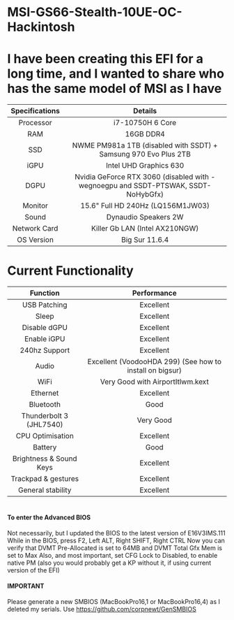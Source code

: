 # MSI-GS66-Stealth-10UE-OC-Hackintosh
# I have been creating this EFI for a long time, and I wanted to share who has the same model of MSI as I have
| Specifications | Details |
|:-: |:-: |
| Processor | i7-10750H 6 Core  |
| RAM | 16GB DDR4 |
| SSD | NWME PM981a 1TB (disabled with SSDT) + Samsung 970 Evo Plus 2TB |
| iGPU| Intel UHD Graphics 630 |
| DGPU | Nvidia GeForce RTX 3060 (disabled with -wegnoegpu and SSDT-PTSWAK, SSDT-NoHybGfx) |
| Monitor | 15.6" Full HD 240Hz (LQ156M1JW03) |
| Sound | Dynaudio Speakers 2W |
| Network Card | Killer Gb LAN  (Intel AX210NGW) |
| OS Version | Big Sur 11.6.4 | OC 0.7.9

# Current Functionality

| Function | Performance |
|:-: |:-: |
| USB Patching | Excellent |
| Sleep | Excellent |
| Disable dGPU | Excellent |
| Enable iGPU | Excellent |
| 240hz Support | Excellent |
| Audio | Excellent (VoodooHDA 299) (See how to install on bigsur) | 
| WiFi | Very Good with AirportItlwm.kext|
| Ethernet | Excellent|
| Bluetooth | Good |
| Thunderbolt 3 (JHL7540) | Very Good|
| CPU Optimisation | Excellent |
| Battery | Good |
| Brightness & Sound Keys | Excellent |
| Trackpad & gestures| Excellent |
| General stability | Excellent |

#
#### To enter the Advanced BIOS
Not necessarily, but I updated the BIOS to the latest version of E16V3IMS.111
While in the BIOS, press F2, Left ALT, Right SHIFT, Right CTRL
Now you can verify that DVMT Pre-Allocated is set to 64MB and DVMT Total Gfx Mem is set to Max
Also, and most important, set CFG Lock to Disabled, to enable native PM (also you would probably get a KP without it, if using current version of the EFI)

#### IMPORTANT

Please generate a new SMBIOS (MacBookPro16,1 or MacBookPro16,4) as I deleted my serials. 
Use https://github.com/corpnewt/GenSMBIOS
